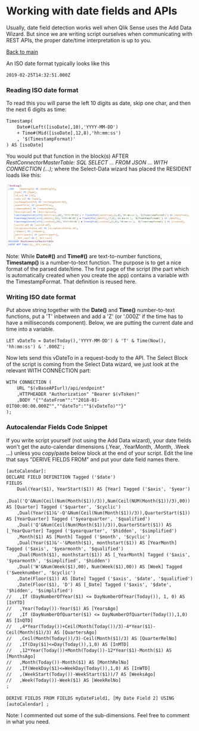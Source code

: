 # Working with date fields and APIs

Usually, date field detection works well when Qlik Sense uses the Add Data Wizard. But since we are writing script 
ourselves when communicating with REST APIs, the proper date/time interpretation is up to you. 
 
 <a href="https://github.com/ChristofSchwarz/qs_script_rest_api">Back to main</a>

An ISO date format typically looks like this
```
2019-02-25T14:32:51.000Z
```
### Reading ISO date format
To read this you will parse the left 10 digits as date, skip one char, and then the next 6 digits as time:
```
Timestamp(
    Date#(Left([isoDate],10),'YYYY-MM-DD') 
    + Time#(Mid([isoDate],12,8),'hh:mm:ss')
    , '$(TimestampFormat)'
) AS [isoDate]
```
You would put that function in the block(s) AFTER _RestConnectorMasterTable: SQL SELECT ... FROM JSON ... WITH CONNECTION (...);_ where 
the Select-Data wizard has placed the RESIDENT loads like this:

![alttext](https://github.com/ChristofSchwarz/pics/raw/master/ISODateTimeScript.png "screenshot")

Note: While **Date#()** and **Time#()** are text-to-number functions, **Timestamp()** is a number-to-text function. The purpose is to get 
a nice format of the parsed date/time. The first page of the script (the part which is automatically created when you
create the app) contains a variable with the TimestampFormat. That definition is reused here.

### Writing ISO date format
Put above string together with the **Date()** and **Time()** number-to-text functions, put a 'T' inbetween and add a 'Z' (or '.000Z' if the time has to have a milliseconds component). Below, we are putting the current date and time into a variable.
```
LET vDateTo = Date(Today(),'YYYY-MM-DD') & 'T' & Time(Now(), 'hh:mm:ss') & '.000Z';
```
Now lets send this vDateTo in a request-body to the API. The Select Block of the script is coming from the Select Data wizard, we just look at the relevant WITH CONNECTION part:
```
WITH CONNECTION (
    URL "$(vBaseAPIurl)/api/endpoint"
    ,HTTPHEADER "Authorization" "Bearer $(vToken)"
    ,BODY "{""dateFrom"":""2018-01-01T00:00:00.000Z"",""dateTo":""$(vDateTo)""}"
); 
```

### Autocalendar Fields Code Snippet
If you write script yourself (not using the Add Data wizard), your date fields won't get the auto-calendar dimensions (.Year, .YearMonth, .Month, .Week ...) unless you copy/paste below block at the end of your script. Edit the line that says "DERIVE FIELDS FROM" and put your date field names there.

```
[autoCalendar]: 
DECLARE FIELD DEFINITION Tagged ('$date')
FIELDS
    Dual(Year($1), YearStart($1)) AS [Year] Tagged ('$axis', '$year')
    ,Dual('Q'&Num(Ceil(Num(Month($1))/3)),Num(Ceil(NUM(Month($1))/3),00)) AS [Quarter] Tagged ('$quarter', '$cyclic')
    ,Dual(Year($1)&'-Q'&Num(Ceil(Num(Month($1))/3)),QuarterStart($1)) AS [YearQuarter] Tagged ('$yearquarter', '$qualified')
    ,Dual('Q'&Num(Ceil(Num(Month($1))/3)),QuarterStart($1)) AS [_YearQuarter] Tagged ('$yearquarter', '$hidden', '$simplified')
    ,Month($1) AS [Month] Tagged ('$month', '$cyclic')
    ,Dual(Year($1)&'-'&Month($1), monthstart($1)) AS [YearMonth] Tagged ('$axis', '$yearmonth', '$qualified')
    ,Dual(Month($1), monthstart($1)) AS [_YearMonth] Tagged ('$axis', '$yearmonth', '$simplified', '$hidden')
    ,Dual('W'&Num(Week($1),00), Num(Week($1),00)) AS [Week] Tagged ('$weeknumber', '$cyclic')
    ,Date(Floor($1)) AS [Date] Tagged ('$axis', '$date', '$qualified')
    ,Date(Floor($1), 'D') AS [_Date] Tagged ('$axis', '$date', '$hidden', '$simplified')
//   ,If (DayNumberOfYear($1) <= DayNumberOfYear(Today()), 1, 0) AS [InYTD] 
//   ,Year(Today())-Year($1) AS [YearsAgo] 
//   ,If (DayNumberOfQuarter($1) <= DayNumberOfQuarter(Today()),1,0) AS [InQTD] 
//   ,4*Year(Today())+Ceil(Month(Today())/3)-4*Year($1)-Ceil(Month($1)/3) AS [QuartersAgo] 
//   ,Ceil(Month(Today())/3)-Ceil(Month($1)/3) AS [QuarterRelNo] 
//   ,If(Day($1)<=Day(Today()),1,0) AS [InMTD] 
//   ,12*Year(Today())+Month(Today())-12*Year($1)-Month($1) AS [MonthsAgo] 
//   ,Month(Today())-Month($1) AS [MonthRelNo] 
//   ,If(WeekDay($1)<=WeekDay(Today()),1,0) AS [InWTD] 
//   ,(WeekStart(Today())-WeekStart($1))/7 AS [WeeksAgo] 
//   ,Week(Today())-Week($1) AS [WeekRelNo] 
;

DERIVE FIELDS FROM FIELDS myDateField1, [My Date Field 2] USING [autoCalendar] ;
```
Note: I commented out some of the sub-dimensions. Feel free to comment in what you need. 

